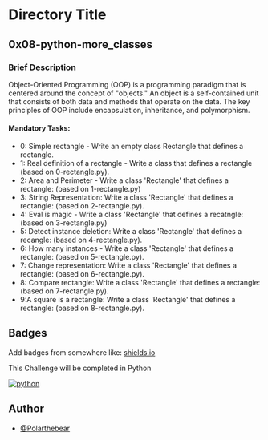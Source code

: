 
# Directory Title

## 0x08-python-more_classes

### Brief Description
Object-Oriented Programming (OOP) is a programming paradigm that is centered around the concept of "objects." An object is a self-contained unit that consists of both data and methods that operate on the data. The key principles of OOP include encapsulation, inheritance, and polymorphism.

#### Mandatory Tasks:
- 0: Simple rectangle - Write an empty class Rectangle that defines a rectangle.
- 1: Real definition of a rectangle - Write a class that defines a rectangle (based on 0-rectangle.py).
- 2: Area and Perimeter - Write a class 'Rectangle' that defines a rectangle: (based on 1-rectangle.py)
- 3: String Representation: Write a class 'Rectangle' that defines a rectangle: (based on 2-rectangle.py).
- 4: Eval is magic - Write a class 'Rectangle' that defines a recatngle: (based on 3-rectangle.py)
- 5: Detect instance deletion: Write a class 'Rectangle' that defines a recangle: (based on 4-rectangle.py).
- 6: How many instances - Write a class 'Rectangle' that defines a rectangle: (based on 5-rectangle.py).
- 7: Change representation: Write a class 'Rectangle' that defines a rectangle: (based on 6-rectangle.py).
- 8: Compare rectangle: Write a class 'Rectangle' that defines a rectangle: (based on 7-rectangle.py).
- 9:A square is a rectangle: Write a class 'Rectangle' that defines a rectangle: (based on 8-rectangle.py).





## Badges

Add badges from somewhere like: [shields.io](https://shields.io/)

This Challenge will be completed in Python

[![python](https://img.shields.io/badge/Python-3.9-3776AB.svg?style=flat&logo=python&logoColor=white)](https://www.python.org)



## Author

- [@Polarthebear](https://www.github.com/polarthebear)

